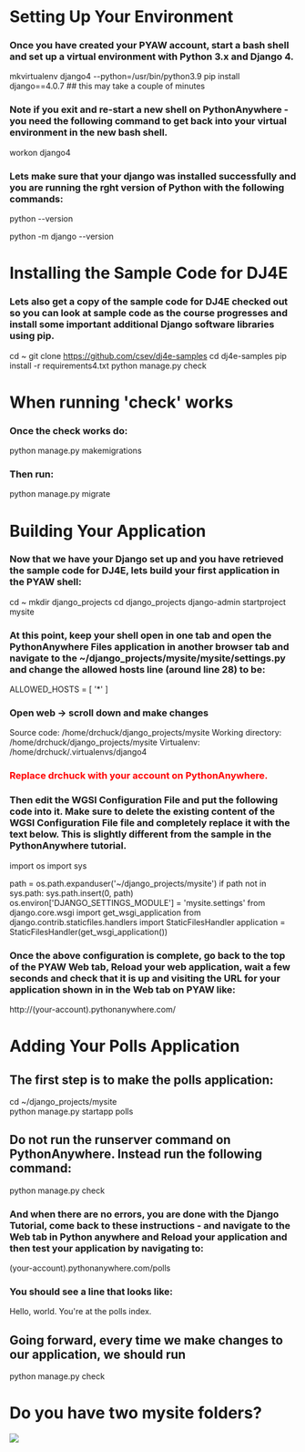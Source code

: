 # Setting Up Your Environment

### Once you have created your PYAW account, start a bash shell and set up a virtual environment with Python 3.x and Django 4.
mkvirtualenv django4 --python=/usr/bin/python3.9
pip install django==4.0.7 ## this may take a couple of minutes

### Note if you exit and re-start a new shell on PythonAnywhere - you need the following command to get back into your virtual environment in the new bash shell.
workon django4

### Lets make sure that your django was installed successfully and you are running the rght version of Python with the following commands:
python --version
<!-- This should show something like Python 3.9.5 -->
python -m django --version
<!-- This should show something like 4.0.7 -->

# Installing the Sample Code for DJ4E
### Lets also get a copy of the sample code for DJ4E checked out so you can look at sample code as the course progresses and install some important additional Django software libraries using pip.

cd ~
git clone https://github.com/csev/dj4e-samples
cd dj4e-samples
pip install -r requirements4.txt
python manage.py check

# When running 'check' works
### Once the check works do:
python manage.py makemigrations
### Then run:
python manage.py migrate

# Building Your Application
### Now that we have your Django set up and you have retrieved the sample code for DJ4E, lets build your first application in the PYAW shell:

cd ~
mkdir django_projects
cd django_projects
django-admin startproject mysite

### At this point, keep your shell open in one tab and open the PythonAnywhere Files application in another browser tab and navigate to the ~/django_projects/mysite/mysite/settings.py and change the allowed hosts line (around line 28) to be:

ALLOWED_HOSTS = [ '*' ]

### Open web -> scroll down and make changes  
Source code: /home/drchuck/django_projects/mysite
Working directory: /home/drchuck/django_projects/mysite
Virtualenv: /home/drchuck/.virtualenvs/django4

### <a style="color:red;"> Replace drchuck with your account on PythonAnywhere.</a>

### Then edit the WGSI Configuration File and put the following code into it. Make sure to delete the existing content of the WGSI Configuration File file and completely replace it with the text below. This is slightly different from the sample in the PythonAnywhere tutorial.

import os
import sys

path = os.path.expanduser('~/django_projects/mysite')
if path not in sys.path:
    sys.path.insert(0, path)
os.environ['DJANGO_SETTINGS_MODULE'] = 'mysite.settings'
from django.core.wsgi import get_wsgi_application
from django.contrib.staticfiles.handlers import StaticFilesHandler
application = StaticFilesHandler(get_wsgi_application())

### Once the above configuration is complete, go back to the top of the PYAW Web tab, Reload your web application, wait a few seconds and check that it is up and visiting the URL for your application shown in in the Web tab on PYAW like:

http://(your-account).pythonanywhere.com/

# Adding Your Polls Application

## The first step is to make the polls application:
cd ~/django_projects/mysite <br>
python manage.py startapp polls

## Do not run the runserver command on PythonAnywhere. Instead run the following command:
python manage.py check
### And when there are no errors, you are done with the Django Tutorial, come back to these instructions - and navigate to the Web tab in Python anywhere and Reload your application and then test your application by navigating to:
(your-account).pythonanywhere.com/polls
### You should see a line that looks like:
Hello, world. You're at the polls index.

## Going forward, every time we make changes to our application, we should run
python manage.py check


# Do you have two mysite folders?
<img src="https://www.dj4e.com/assn/dj4e_install/install_cleanup.png">


